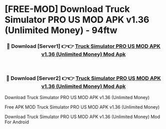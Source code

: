 # [FREE-MOD] Download Truck Simulator PRO US MOD APK v1.36 (Unlimited Money) - 94ftw


<div align="center">
<h3>🔴 Download [Server1] 👉👉 <a href="https://apk-comot.site?title=Truck_Simulator_PRO_US_MOD_APK_v1.36_(Unlimited_Money)">Truck Simulator PRO US MOD APK v1.36 (Unlimited Money) Mod Apk</a></h3><br>

<h3>🔴 Download [Server2] 👉👉 <a href="https://apk-comot.site?title=Truck_Simulator_PRO_US_MOD_APK_v1.36_(Unlimited_Money)">Truck Simulator PRO US MOD APK v1.36 (Unlimited Money) Mod Apk</a></h3>
</div>



Download Truck Simulator PRO US MOD APK v1.36 (Unlimited Money) 

Free APK MOD Truck Simulator PRO US MOD APK v1.36 (Unlimited Money) 

Download Truck Simulator PRO US MOD APK v1.36 (Unlimited Money) Mod For Android
